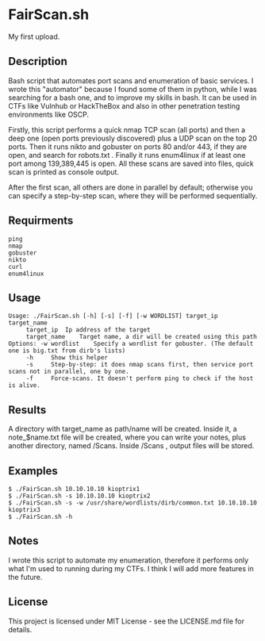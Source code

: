 # FairScan.sh
My first upload.

## Description
Bash script that automates port scans and enumeration of basic services.
I wrote this "automator" because I found some of them in python, while I was searching for a bash one, and to improve my skills in bash.
It can be used in CTFs like Vulnhub or HackTheBox and also in other penetration testing environments like OSCP.

Firstly, this script performs a quick nmap TCP scan (all ports) and then a deep one (open ports previously discovered) plus a UDP scan on the top 20 ports.
Then it runs nikto and gobuster on ports 80 and/or 443, if they are open, and search for robots.txt .
Finally it runs enum4linux if at least one port among 139,389,445 is open.
All these scans are saved into files, quick scan is printed as console output.

After the first scan, all others are done in parallel by default; otherwise you can specify a step-by-step scan, where they will be performed sequentially.

## Requirments
```
ping
nmap
gobuster
nikto
curl
enum4linux
```

## Usage
```
Usage: ./FairScan.sh [-h] [-s] [-f] [-w WORDLIST] target_ip target_name
	 target_ip	Ip address of the target
	 target_name	Target name, a dir will be created using this path
Options: -w wordlist	Specify a wordlist for gobuster. (The default one is big.txt from dirb's lists)
	 -h		Show this helper
   	 -s		Step-by-step: it does nmap scans first, then service port scans not in parallel, one by one.
   	 -f		Force-scans. It doesn't perform ping to check if the host is alive.
```

## Results
A directory with target_name as path/name will be created.
Inside it, a note_$name.txt file will be created, where you can write your notes, plus another directory, named /Scans.
Inside /Scans , output files will be stored.

## Examples
```
$ ./FairScan.sh 10.10.10.10 kioptrix1
$ ./FairScan.sh -s 10.10.10.10 kioptrix2
$ ./FairScan.sh -s -w /usr/share/wordlists/dirb/common.txt 10.10.10.10 kioptrix3
$ ./FairScan.sh -h
```
## Notes
I wrote this script to automate my enumeration, therefore it performs only what I'm used to running during my CTFs.
I think I will add more features in the future.

## License
This project is licensed under MIT License - see the LICENSE.md file for details.





